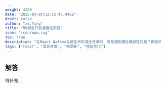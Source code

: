 ```yaml
---
weight: 4300
date: "2025-03-05T12:25:43.946Z"
draft: false
author: "zi.Yang"
title: "RN混合开发兼容性问题"
icon: "icon/npm.svg"
toc: true
description: "在React Native与原生代码混合开发时，可能遇到哪些兼容性问题？例如热更新限制（如原生模块变更）、复杂动画性能不足，如何通过原生模块封装或优化策略解决？"
tags: ["react", "混合开发", "热更新", "性能优化"]
---
```


## 解答

待补充...
